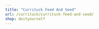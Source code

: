 ```yaml
---
title: "Currituck Feed And Seed"
url: /currituck/currituck-feed-and-seed/
shop: doityourself
---
```

